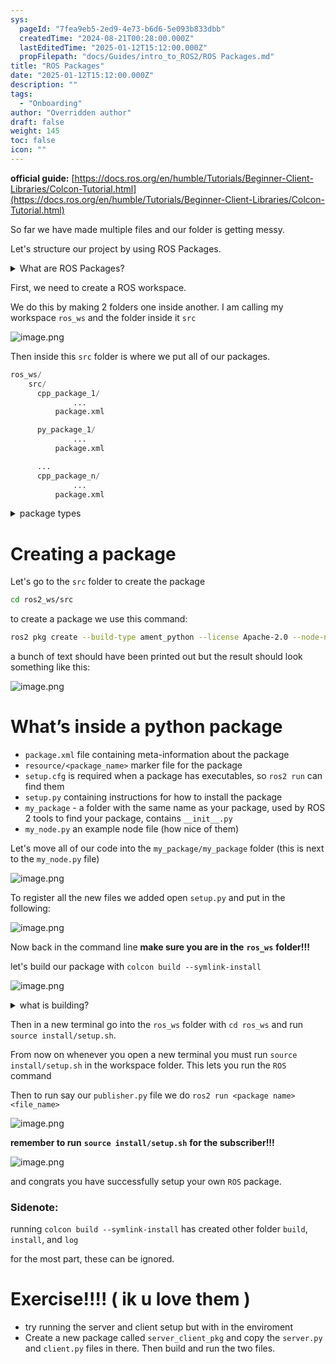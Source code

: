 ```yaml
---
sys:
  pageId: "7fea9eb5-2ed9-4e73-b6d6-5e093b833dbb"
  createdTime: "2024-08-21T00:28:00.000Z"
  lastEditedTime: "2025-01-12T15:12:00.000Z"
  propFilepath: "docs/Guides/intro_to_ROS2/ROS Packages.md"
title: "ROS Packages"
date: "2025-01-12T15:12:00.000Z"
description: ""
tags:
  - "Onboarding"
author: "Overridden author"
draft: false
weight: 145
toc: false
icon: ""
---
```


**official guide:** [https://docs.ros.org/en/humble/Tutorials/Beginner-Client-Libraries/Colcon-Tutorial.html](https://docs.ros.org/en/humble/Tutorials/Beginner-Client-Libraries/Colcon-Tutorial.html)

So far we have made multiple files and our folder is getting messy.

Let's structure our project by using ROS Packages.

<details>

<summary>What are ROS Packages?</summary>

ROS Packages are, as the name implies, packages of code that are highly sharable between ROS developers.

They consist of a folder, `package.xml` file, and source code

```python
      cpp_package_1/
		      ... imagine much code files here ..
          package.xml
```

</details>

First, we need to create a ROS workspace.

We do this by making 2 folders one inside another. I am calling my workspace `ros_ws` and the folder inside it `src`

![image.png](https://prod-files-secure.s3.us-west-2.amazonaws.com/d518164a-d88e-44d1-a4ee-3adb3bd8bce0/70706947-fd18-4537-a67b-e12946812d31/image.png?X-Amz-Algorithm=AWS4-HMAC-SHA256&X-Amz-Content-Sha256=UNSIGNED-PAYLOAD&X-Amz-Credential=ASIAZI2LB466RDC4HRIS%2F20250704%2Fus-west-2%2Fs3%2Faws4_request&X-Amz-Date=20250704T220829Z&X-Amz-Expires=3600&X-Amz-Security-Token=IQoJb3JpZ2luX2VjECwaCXVzLXdlc3QtMiJHMEUCIQDixhloYouNaVJ13ztluF8uWkTzoM8UcWb8BsChlQ2OJwIgX8I60n6hiWAXfDh7LxEd1AQNghwTO7K9gTQ8xHFvP78q%2FwMINRAAGgw2Mzc0MjMxODM4MDUiDGFaDpmRhsMAhuIbxircA8c0d55Jt62ZdlFd8IxO%2BDSKiHt4MuTdDVi1qmxuo46bGgqDmslvVLAcDveKOWh0ukYojrE042%2BALn7NnGwGI%2BFUbyKQaSELp61f8TaV4wan0pDBH4S49%2BEMnBUdEeXnr8L7wIflnX6b1hmn3a4L7PNzglRPEX%2BY1Ghh4lmxw%2BwUIedS1SfnnTdE0fALc9JN6sAEeUGeQ0hSIlEKhqoDn0%2BnA15aJ5ChSnMys8%2F9wazpIvK8NiNTCoJMIK2RfpRfPVEpzeqB%2B2pAuwXwPqBA5DYJnrAC%2BknJ1U0tcQgTUuUqdWGj7P%2BDgmL%2BdZyYBlgn7qy2CEYiN0AgpZ810ZnZzpdzqQHBDLB442mmdB63iA%2FuMUvn514m5DpLjaO3kxTDuylHNJJk%2BgvChwm89fXT6jHnPuL41n228WAUGKsxzT6nSLfhX%2FS5WuRnKpEkzBRRm1zwAedoTcMWFTWssB73ErHEo0wWAgPHw9rokWSdFqLFUWaM%2F4aavXamEiQ%2FCQCMzTW1tPXZfmOrn6H9mcMqzWunylApEj4vwRA5tXQeQqjYfBPUGToML4nzZ7kJcZ5cOINavxEzBIn1jHryqHRnlBcHQ0J84439NVr%2FprLYFDKihKy5fOGyadcaY6oiMITooMMGOqUBmXd4nzikw0sj46xwXBjebRTnkeC5iMCsV5xNGmWKC%2B%2F7CMVSERrlWbrWfjQgG6EDS01e7DL1CsvbuFPeEV6UrX%2BTPgODfkMglupv3sOYgmIXoZR8xayThN%2Fbm4piAnZy1elKUdy800IXjB4Bswspm7boxZhmtFqTrv6eBR%2BdC3yn7lmMk8%2Bck2ukGGfyiiR8ejByPylAnYtyU11G6hTfLu58wQ0Z&X-Amz-Signature=dfa068d53e8c9a66e09c66d883828220547d51c421694492f34e5227af2326db&X-Amz-SignedHeaders=host&x-amz-checksum-mode=ENABLED&x-id=GetObject)

Then inside this `src` folder is where we put all of our packages.

```python
ros_ws/
    src/
      cpp_package_1/
		      ...
          package.xml

      py_package_1/
		      ...
          package.xml

      ...
      cpp_package_n/
		      ...
          package.xml

```

<details>

<summary>package types</summary>

packages can be either `C++` or python.

the intern file structure is different for each but for this guide we will stick to creating python packages

</details>

# Creating a package

Let's go to the `src` folder to create the package

```bash
cd ros2_ws/src
```

to create a package we use this command:

```bash
ros2 pkg create --build-type ament_python --license Apache-2.0 --node-name my_node my_package
```

a bunch of text should have been printed out but the result should look something like this:

![image.png](https://prod-files-secure.s3.us-west-2.amazonaws.com/d518164a-d88e-44d1-a4ee-3adb3bd8bce0/e6cf1e3f-8512-4a3e-b131-079f800bf3e8/image.png?X-Amz-Algorithm=AWS4-HMAC-SHA256&X-Amz-Content-Sha256=UNSIGNED-PAYLOAD&X-Amz-Credential=ASIAZI2LB466RDC4HRIS%2F20250704%2Fus-west-2%2Fs3%2Faws4_request&X-Amz-Date=20250704T220829Z&X-Amz-Expires=3600&X-Amz-Security-Token=IQoJb3JpZ2luX2VjECwaCXVzLXdlc3QtMiJHMEUCIQDixhloYouNaVJ13ztluF8uWkTzoM8UcWb8BsChlQ2OJwIgX8I60n6hiWAXfDh7LxEd1AQNghwTO7K9gTQ8xHFvP78q%2FwMINRAAGgw2Mzc0MjMxODM4MDUiDGFaDpmRhsMAhuIbxircA8c0d55Jt62ZdlFd8IxO%2BDSKiHt4MuTdDVi1qmxuo46bGgqDmslvVLAcDveKOWh0ukYojrE042%2BALn7NnGwGI%2BFUbyKQaSELp61f8TaV4wan0pDBH4S49%2BEMnBUdEeXnr8L7wIflnX6b1hmn3a4L7PNzglRPEX%2BY1Ghh4lmxw%2BwUIedS1SfnnTdE0fALc9JN6sAEeUGeQ0hSIlEKhqoDn0%2BnA15aJ5ChSnMys8%2F9wazpIvK8NiNTCoJMIK2RfpRfPVEpzeqB%2B2pAuwXwPqBA5DYJnrAC%2BknJ1U0tcQgTUuUqdWGj7P%2BDgmL%2BdZyYBlgn7qy2CEYiN0AgpZ810ZnZzpdzqQHBDLB442mmdB63iA%2FuMUvn514m5DpLjaO3kxTDuylHNJJk%2BgvChwm89fXT6jHnPuL41n228WAUGKsxzT6nSLfhX%2FS5WuRnKpEkzBRRm1zwAedoTcMWFTWssB73ErHEo0wWAgPHw9rokWSdFqLFUWaM%2F4aavXamEiQ%2FCQCMzTW1tPXZfmOrn6H9mcMqzWunylApEj4vwRA5tXQeQqjYfBPUGToML4nzZ7kJcZ5cOINavxEzBIn1jHryqHRnlBcHQ0J84439NVr%2FprLYFDKihKy5fOGyadcaY6oiMITooMMGOqUBmXd4nzikw0sj46xwXBjebRTnkeC5iMCsV5xNGmWKC%2B%2F7CMVSERrlWbrWfjQgG6EDS01e7DL1CsvbuFPeEV6UrX%2BTPgODfkMglupv3sOYgmIXoZR8xayThN%2Fbm4piAnZy1elKUdy800IXjB4Bswspm7boxZhmtFqTrv6eBR%2BdC3yn7lmMk8%2Bck2ukGGfyiiR8ejByPylAnYtyU11G6hTfLu58wQ0Z&X-Amz-Signature=bbf100f0d7bbcd74ba47f6071175b1cfd3a679153c4e979c8297980329b73e02&X-Amz-SignedHeaders=host&x-amz-checksum-mode=ENABLED&x-id=GetObject)

# What’s inside a python package

- `package.xml` file containing meta-information about the package
- `resource/<package_name>` marker file for the package
- `setup.cfg` is required when a package has executables, so `ros2 run` can find them
- `setup.py` containing instructions for how to install the package
- `my_package` - a folder with the same name as your package, used by ROS 2 tools to find your package, contains `__init__.py`
- `my_node.py` an example node file (how nice of them)

Let's move all of our code into the `my_package/my_package` folder (this is next to the `my_node.py` file)

![image.png](https://prod-files-secure.s3.us-west-2.amazonaws.com/d518164a-d88e-44d1-a4ee-3adb3bd8bce0/9ce58f11-0da9-4d3e-b86d-506a9685d378/image.png?X-Amz-Algorithm=AWS4-HMAC-SHA256&X-Amz-Content-Sha256=UNSIGNED-PAYLOAD&X-Amz-Credential=ASIAZI2LB466RDC4HRIS%2F20250704%2Fus-west-2%2Fs3%2Faws4_request&X-Amz-Date=20250704T220829Z&X-Amz-Expires=3600&X-Amz-Security-Token=IQoJb3JpZ2luX2VjECwaCXVzLXdlc3QtMiJHMEUCIQDixhloYouNaVJ13ztluF8uWkTzoM8UcWb8BsChlQ2OJwIgX8I60n6hiWAXfDh7LxEd1AQNghwTO7K9gTQ8xHFvP78q%2FwMINRAAGgw2Mzc0MjMxODM4MDUiDGFaDpmRhsMAhuIbxircA8c0d55Jt62ZdlFd8IxO%2BDSKiHt4MuTdDVi1qmxuo46bGgqDmslvVLAcDveKOWh0ukYojrE042%2BALn7NnGwGI%2BFUbyKQaSELp61f8TaV4wan0pDBH4S49%2BEMnBUdEeXnr8L7wIflnX6b1hmn3a4L7PNzglRPEX%2BY1Ghh4lmxw%2BwUIedS1SfnnTdE0fALc9JN6sAEeUGeQ0hSIlEKhqoDn0%2BnA15aJ5ChSnMys8%2F9wazpIvK8NiNTCoJMIK2RfpRfPVEpzeqB%2B2pAuwXwPqBA5DYJnrAC%2BknJ1U0tcQgTUuUqdWGj7P%2BDgmL%2BdZyYBlgn7qy2CEYiN0AgpZ810ZnZzpdzqQHBDLB442mmdB63iA%2FuMUvn514m5DpLjaO3kxTDuylHNJJk%2BgvChwm89fXT6jHnPuL41n228WAUGKsxzT6nSLfhX%2FS5WuRnKpEkzBRRm1zwAedoTcMWFTWssB73ErHEo0wWAgPHw9rokWSdFqLFUWaM%2F4aavXamEiQ%2FCQCMzTW1tPXZfmOrn6H9mcMqzWunylApEj4vwRA5tXQeQqjYfBPUGToML4nzZ7kJcZ5cOINavxEzBIn1jHryqHRnlBcHQ0J84439NVr%2FprLYFDKihKy5fOGyadcaY6oiMITooMMGOqUBmXd4nzikw0sj46xwXBjebRTnkeC5iMCsV5xNGmWKC%2B%2F7CMVSERrlWbrWfjQgG6EDS01e7DL1CsvbuFPeEV6UrX%2BTPgODfkMglupv3sOYgmIXoZR8xayThN%2Fbm4piAnZy1elKUdy800IXjB4Bswspm7boxZhmtFqTrv6eBR%2BdC3yn7lmMk8%2Bck2ukGGfyiiR8ejByPylAnYtyU11G6hTfLu58wQ0Z&X-Amz-Signature=1282d5ae9ca108a932c2ba6fbc8fdbdfec8fbd1fdd695b7e1d6d26bdfdda1612&X-Amz-SignedHeaders=host&x-amz-checksum-mode=ENABLED&x-id=GetObject)

To register all the new files we added open `setup.py` and put in the following:

![image.png](https://prod-files-secure.s3.us-west-2.amazonaws.com/d518164a-d88e-44d1-a4ee-3adb3bd8bce0/1cd7c262-4cae-4496-9d75-c178537d24a2/image.png?X-Amz-Algorithm=AWS4-HMAC-SHA256&X-Amz-Content-Sha256=UNSIGNED-PAYLOAD&X-Amz-Credential=ASIAZI2LB466RDC4HRIS%2F20250704%2Fus-west-2%2Fs3%2Faws4_request&X-Amz-Date=20250704T220829Z&X-Amz-Expires=3600&X-Amz-Security-Token=IQoJb3JpZ2luX2VjECwaCXVzLXdlc3QtMiJHMEUCIQDixhloYouNaVJ13ztluF8uWkTzoM8UcWb8BsChlQ2OJwIgX8I60n6hiWAXfDh7LxEd1AQNghwTO7K9gTQ8xHFvP78q%2FwMINRAAGgw2Mzc0MjMxODM4MDUiDGFaDpmRhsMAhuIbxircA8c0d55Jt62ZdlFd8IxO%2BDSKiHt4MuTdDVi1qmxuo46bGgqDmslvVLAcDveKOWh0ukYojrE042%2BALn7NnGwGI%2BFUbyKQaSELp61f8TaV4wan0pDBH4S49%2BEMnBUdEeXnr8L7wIflnX6b1hmn3a4L7PNzglRPEX%2BY1Ghh4lmxw%2BwUIedS1SfnnTdE0fALc9JN6sAEeUGeQ0hSIlEKhqoDn0%2BnA15aJ5ChSnMys8%2F9wazpIvK8NiNTCoJMIK2RfpRfPVEpzeqB%2B2pAuwXwPqBA5DYJnrAC%2BknJ1U0tcQgTUuUqdWGj7P%2BDgmL%2BdZyYBlgn7qy2CEYiN0AgpZ810ZnZzpdzqQHBDLB442mmdB63iA%2FuMUvn514m5DpLjaO3kxTDuylHNJJk%2BgvChwm89fXT6jHnPuL41n228WAUGKsxzT6nSLfhX%2FS5WuRnKpEkzBRRm1zwAedoTcMWFTWssB73ErHEo0wWAgPHw9rokWSdFqLFUWaM%2F4aavXamEiQ%2FCQCMzTW1tPXZfmOrn6H9mcMqzWunylApEj4vwRA5tXQeQqjYfBPUGToML4nzZ7kJcZ5cOINavxEzBIn1jHryqHRnlBcHQ0J84439NVr%2FprLYFDKihKy5fOGyadcaY6oiMITooMMGOqUBmXd4nzikw0sj46xwXBjebRTnkeC5iMCsV5xNGmWKC%2B%2F7CMVSERrlWbrWfjQgG6EDS01e7DL1CsvbuFPeEV6UrX%2BTPgODfkMglupv3sOYgmIXoZR8xayThN%2Fbm4piAnZy1elKUdy800IXjB4Bswspm7boxZhmtFqTrv6eBR%2BdC3yn7lmMk8%2Bck2ukGGfyiiR8ejByPylAnYtyU11G6hTfLu58wQ0Z&X-Amz-Signature=2d1267fe7ecefb0086209662a63bc0f75c10b62af9f0e3fd8487fe3bef040ddd&X-Amz-SignedHeaders=host&x-amz-checksum-mode=ENABLED&x-id=GetObject)

Now back in the command line **make sure you are in the** **`ros_ws`** **folder!!!**

let's build our package with `colcon build --symlink-install`

![image.png](https://prod-files-secure.s3.us-west-2.amazonaws.com/d518164a-d88e-44d1-a4ee-3adb3bd8bce0/2f2a0d27-b173-48fd-b189-5f5c0ce65619/image.png?X-Amz-Algorithm=AWS4-HMAC-SHA256&X-Amz-Content-Sha256=UNSIGNED-PAYLOAD&X-Amz-Credential=ASIAZI2LB466RDC4HRIS%2F20250704%2Fus-west-2%2Fs3%2Faws4_request&X-Amz-Date=20250704T220829Z&X-Amz-Expires=3600&X-Amz-Security-Token=IQoJb3JpZ2luX2VjECwaCXVzLXdlc3QtMiJHMEUCIQDixhloYouNaVJ13ztluF8uWkTzoM8UcWb8BsChlQ2OJwIgX8I60n6hiWAXfDh7LxEd1AQNghwTO7K9gTQ8xHFvP78q%2FwMINRAAGgw2Mzc0MjMxODM4MDUiDGFaDpmRhsMAhuIbxircA8c0d55Jt62ZdlFd8IxO%2BDSKiHt4MuTdDVi1qmxuo46bGgqDmslvVLAcDveKOWh0ukYojrE042%2BALn7NnGwGI%2BFUbyKQaSELp61f8TaV4wan0pDBH4S49%2BEMnBUdEeXnr8L7wIflnX6b1hmn3a4L7PNzglRPEX%2BY1Ghh4lmxw%2BwUIedS1SfnnTdE0fALc9JN6sAEeUGeQ0hSIlEKhqoDn0%2BnA15aJ5ChSnMys8%2F9wazpIvK8NiNTCoJMIK2RfpRfPVEpzeqB%2B2pAuwXwPqBA5DYJnrAC%2BknJ1U0tcQgTUuUqdWGj7P%2BDgmL%2BdZyYBlgn7qy2CEYiN0AgpZ810ZnZzpdzqQHBDLB442mmdB63iA%2FuMUvn514m5DpLjaO3kxTDuylHNJJk%2BgvChwm89fXT6jHnPuL41n228WAUGKsxzT6nSLfhX%2FS5WuRnKpEkzBRRm1zwAedoTcMWFTWssB73ErHEo0wWAgPHw9rokWSdFqLFUWaM%2F4aavXamEiQ%2FCQCMzTW1tPXZfmOrn6H9mcMqzWunylApEj4vwRA5tXQeQqjYfBPUGToML4nzZ7kJcZ5cOINavxEzBIn1jHryqHRnlBcHQ0J84439NVr%2FprLYFDKihKy5fOGyadcaY6oiMITooMMGOqUBmXd4nzikw0sj46xwXBjebRTnkeC5iMCsV5xNGmWKC%2B%2F7CMVSERrlWbrWfjQgG6EDS01e7DL1CsvbuFPeEV6UrX%2BTPgODfkMglupv3sOYgmIXoZR8xayThN%2Fbm4piAnZy1elKUdy800IXjB4Bswspm7boxZhmtFqTrv6eBR%2BdC3yn7lmMk8%2Bck2ukGGfyiiR8ejByPylAnYtyU11G6hTfLu58wQ0Z&X-Amz-Signature=9914d55d1a1d698a3d8aa84f055c55bd731743cd07fec3a4c6a840818566ed3c&X-Amz-SignedHeaders=host&x-amz-checksum-mode=ENABLED&x-id=GetObject)

<details>

<summary>what is building?</summary>

if you are a CS major at Rose-Hulman you will learn the answer to this in CSSE132

but TLDR; is it combines all the code files into one program that can be run easily 

</details>

Then in a new terminal go into the `ros_ws` folder with `cd ros_ws` and run `source install/setup.sh`. 

From now on whenever you open a new terminal you must run `source install/setup.sh` in the workspace folder. This lets you run the `ROS` command

Then to run say our `publisher.py` file we do `ros2 run <package name> <file_name>`

![image.png](https://prod-files-secure.s3.us-west-2.amazonaws.com/d518164a-d88e-44d1-a4ee-3adb3bd8bce0/4f4b1219-3a44-4632-aa0a-ce3471699f59/image.png?X-Amz-Algorithm=AWS4-HMAC-SHA256&X-Amz-Content-Sha256=UNSIGNED-PAYLOAD&X-Amz-Credential=ASIAZI2LB466RDC4HRIS%2F20250704%2Fus-west-2%2Fs3%2Faws4_request&X-Amz-Date=20250704T220829Z&X-Amz-Expires=3600&X-Amz-Security-Token=IQoJb3JpZ2luX2VjECwaCXVzLXdlc3QtMiJHMEUCIQDixhloYouNaVJ13ztluF8uWkTzoM8UcWb8BsChlQ2OJwIgX8I60n6hiWAXfDh7LxEd1AQNghwTO7K9gTQ8xHFvP78q%2FwMINRAAGgw2Mzc0MjMxODM4MDUiDGFaDpmRhsMAhuIbxircA8c0d55Jt62ZdlFd8IxO%2BDSKiHt4MuTdDVi1qmxuo46bGgqDmslvVLAcDveKOWh0ukYojrE042%2BALn7NnGwGI%2BFUbyKQaSELp61f8TaV4wan0pDBH4S49%2BEMnBUdEeXnr8L7wIflnX6b1hmn3a4L7PNzglRPEX%2BY1Ghh4lmxw%2BwUIedS1SfnnTdE0fALc9JN6sAEeUGeQ0hSIlEKhqoDn0%2BnA15aJ5ChSnMys8%2F9wazpIvK8NiNTCoJMIK2RfpRfPVEpzeqB%2B2pAuwXwPqBA5DYJnrAC%2BknJ1U0tcQgTUuUqdWGj7P%2BDgmL%2BdZyYBlgn7qy2CEYiN0AgpZ810ZnZzpdzqQHBDLB442mmdB63iA%2FuMUvn514m5DpLjaO3kxTDuylHNJJk%2BgvChwm89fXT6jHnPuL41n228WAUGKsxzT6nSLfhX%2FS5WuRnKpEkzBRRm1zwAedoTcMWFTWssB73ErHEo0wWAgPHw9rokWSdFqLFUWaM%2F4aavXamEiQ%2FCQCMzTW1tPXZfmOrn6H9mcMqzWunylApEj4vwRA5tXQeQqjYfBPUGToML4nzZ7kJcZ5cOINavxEzBIn1jHryqHRnlBcHQ0J84439NVr%2FprLYFDKihKy5fOGyadcaY6oiMITooMMGOqUBmXd4nzikw0sj46xwXBjebRTnkeC5iMCsV5xNGmWKC%2B%2F7CMVSERrlWbrWfjQgG6EDS01e7DL1CsvbuFPeEV6UrX%2BTPgODfkMglupv3sOYgmIXoZR8xayThN%2Fbm4piAnZy1elKUdy800IXjB4Bswspm7boxZhmtFqTrv6eBR%2BdC3yn7lmMk8%2Bck2ukGGfyiiR8ejByPylAnYtyU11G6hTfLu58wQ0Z&X-Amz-Signature=252756918e81c6232d839a9af23f477041beea9e518b91d3633f6c641941fd11&X-Amz-SignedHeaders=host&x-amz-checksum-mode=ENABLED&x-id=GetObject)

**remember to run** **`source install/setup.sh`** **for the subscriber!!!**

![image.png](https://prod-files-secure.s3.us-west-2.amazonaws.com/d518164a-d88e-44d1-a4ee-3adb3bd8bce0/02121119-dad4-49ec-8356-c956108b4243/image.png?X-Amz-Algorithm=AWS4-HMAC-SHA256&X-Amz-Content-Sha256=UNSIGNED-PAYLOAD&X-Amz-Credential=ASIAZI2LB466RDC4HRIS%2F20250704%2Fus-west-2%2Fs3%2Faws4_request&X-Amz-Date=20250704T220829Z&X-Amz-Expires=3600&X-Amz-Security-Token=IQoJb3JpZ2luX2VjECwaCXVzLXdlc3QtMiJHMEUCIQDixhloYouNaVJ13ztluF8uWkTzoM8UcWb8BsChlQ2OJwIgX8I60n6hiWAXfDh7LxEd1AQNghwTO7K9gTQ8xHFvP78q%2FwMINRAAGgw2Mzc0MjMxODM4MDUiDGFaDpmRhsMAhuIbxircA8c0d55Jt62ZdlFd8IxO%2BDSKiHt4MuTdDVi1qmxuo46bGgqDmslvVLAcDveKOWh0ukYojrE042%2BALn7NnGwGI%2BFUbyKQaSELp61f8TaV4wan0pDBH4S49%2BEMnBUdEeXnr8L7wIflnX6b1hmn3a4L7PNzglRPEX%2BY1Ghh4lmxw%2BwUIedS1SfnnTdE0fALc9JN6sAEeUGeQ0hSIlEKhqoDn0%2BnA15aJ5ChSnMys8%2F9wazpIvK8NiNTCoJMIK2RfpRfPVEpzeqB%2B2pAuwXwPqBA5DYJnrAC%2BknJ1U0tcQgTUuUqdWGj7P%2BDgmL%2BdZyYBlgn7qy2CEYiN0AgpZ810ZnZzpdzqQHBDLB442mmdB63iA%2FuMUvn514m5DpLjaO3kxTDuylHNJJk%2BgvChwm89fXT6jHnPuL41n228WAUGKsxzT6nSLfhX%2FS5WuRnKpEkzBRRm1zwAedoTcMWFTWssB73ErHEo0wWAgPHw9rokWSdFqLFUWaM%2F4aavXamEiQ%2FCQCMzTW1tPXZfmOrn6H9mcMqzWunylApEj4vwRA5tXQeQqjYfBPUGToML4nzZ7kJcZ5cOINavxEzBIn1jHryqHRnlBcHQ0J84439NVr%2FprLYFDKihKy5fOGyadcaY6oiMITooMMGOqUBmXd4nzikw0sj46xwXBjebRTnkeC5iMCsV5xNGmWKC%2B%2F7CMVSERrlWbrWfjQgG6EDS01e7DL1CsvbuFPeEV6UrX%2BTPgODfkMglupv3sOYgmIXoZR8xayThN%2Fbm4piAnZy1elKUdy800IXjB4Bswspm7boxZhmtFqTrv6eBR%2BdC3yn7lmMk8%2Bck2ukGGfyiiR8ejByPylAnYtyU11G6hTfLu58wQ0Z&X-Amz-Signature=fabb0b0fb2f2fd5695cd15be971c1e7420fd2fa86d993ef608d6c12df9c7b0ac&X-Amz-SignedHeaders=host&x-amz-checksum-mode=ENABLED&x-id=GetObject)

and congrats you have successfully setup your own `ROS` package.

### Sidenote:

running `colcon build --symlink-install` has created other folder `build`, `install`, and `log`

for the most part, these can be ignored.

# Exercise!!!! ( ik u love them )

- try running the server and client setup but with in the enviroment
- Create a new package called `server_client_pkg` and copy the `server.py` and `client.py` files in there. Then build and run the two files.
